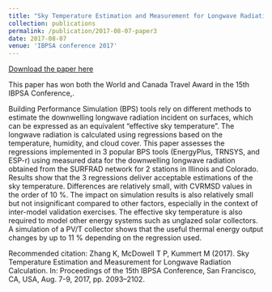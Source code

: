 ```yaml
---
title: "Sky Temperature Estimation and Measurement for Longwave Radiation Calculation"
collection: publications
permalink: /publication/2017-08-07-paper3
date: 2017-08-07
venue: 'IBPSA conference 2017'
---
```


[Download the paper here](http://www.ibpsa.org/proceedings/BS2017/BS2017_569.pdf)

This paper has won both the World and Canada Travel Award in the 15th IBPSA Conference,.

Building Performance Simulation (BPS) tools rely on different methods to estimate the downwelling longwave radiation incident on surfaces, which can be expressed as an equivalent “effective sky temperature”. The longwave radiation is calculated using regressions based on the temperature, humidity, and cloud cover. This paper assesses the regressions implemented in 3 popular BPS tools (EnergyPlus, TRNSYS, and ESP-r) using measured data for the downwelling longwave radiation obtained from the SURFRAD network for 2 stations in Illinois and Colorado. Results show that the 3 regressions deliver acceptable estimations of the sky temperature. Differences are relatively small, with CVRMSD values in the order of 10 %. The impact on simulation results is also relatively small but not insignificant compared to other factors, especially in the context of inter-model validation exercises. The effective sky temperature is also required to model other energy systems such as unglazed solar collectors. A simulation of a PV/T collector shows that the useful thermal energy output changes by up to 11 % depending on the regression used.

Recommended citation: Zhang K, McDowell T P, Kummert M (2017). Sky Temperature Estimation and Measurement for Longwave Radiation Calculation. In: Proceedings of the 15th IBPSA Conference, San Francisco, CA, USA, Aug. 7-9, 2017, pp. 2093–2102.
